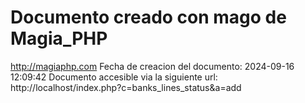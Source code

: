 # Documento creado con mago de Magia_PHP 
http://magiaphp.com 
Fecha de creacion del documento: 2024-09-16 12:09:42 
Documento accesible via la siguiente url:  
http://localhost/index.php?c=banks_lines_status&a=add 

